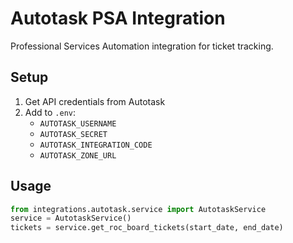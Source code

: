 # Autotask PSA Integration

Professional Services Automation integration for ticket tracking.

## Setup
1. Get API credentials from Autotask
2. Add to `.env`:
   - `AUTOTASK_USERNAME`
   - `AUTOTASK_SECRET`
   - `AUTOTASK_INTEGRATION_CODE`
   - `AUTOTASK_ZONE_URL`

## Usage
```python
from integrations.autotask.service import AutotaskService
service = AutotaskService()
tickets = service.get_roc_board_tickets(start_date, end_date)
```
